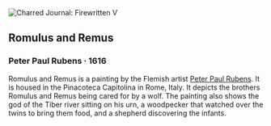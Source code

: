 <div class="artwork-of-the-day">
  <div class="container">
    <div class="img-wrapper">
      <img
        src="https://uploads3.wikiart.org/00381/images/peter-paul-rubens/1-romulus-and-remus-peter-paul-rubens.jpg!Large.jpg"
        alt="Charred Journal: Firewritten V" />
    </div>
    <div class="artwork-detail">
      <div class="artwork-origin"> 
        <h2 class="artwork-name">Romulus and Remus</h2>
        <h3 class="artist">
          Peter Paul Rubens
                    ·  1616
        </h3>
      </div>
      <p class="description">
        <span class="artwork-description-text ng-binding" ng-bind-html="viewModel.ArtworkOfTheDay.Description | unsafe">Romulus and Remus is a painting by the Flemish artist <a target="_blank" href="/en/peter-paul-rubens">Peter Paul Rubens</a>. It is housed in the Pinacoteca Capitolina in Rome, Italy. It depicts the brothers Romulus and Remus being cared for by a wolf. The painting also shows the god of the Tiber river sitting on his urn, a woodpecker that watched over the twins to bring them food, and a shepherd discovering the infants.</span>
                        <div class="text-shadow-container ng-hide" ng-show="showShadow"></div>
      </p>
    </div>
  </div>

</div>
